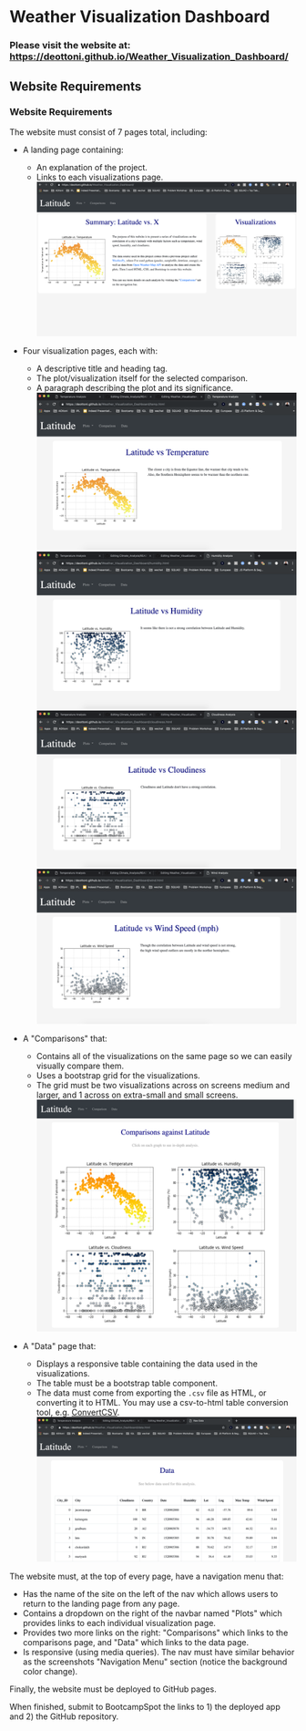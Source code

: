 # Weather Visualization Dashboard

### Please visit the website at: https://deottoni.github.io/Weather_Visualization_Dashboard/


## Website Requirements



### Website Requirements

The website must consist of 7 pages total, including:

* A landing page containing:
  * An explanation of the project.
  * Links to each visualizations page.
![summary](Resources/assets/images/summary.png)

* Four visualization pages, each with:
  * A descriptive title and heading tag.
  * The plot/visualization itself for the selected comparison.
  * A paragraph describing the plot and its significance.
![temp](Resources/assets/images/temp.png)  
![humidity](Resources/assets/images/humidity.png)  
![cloudiness](Resources/assets/images/cloudiness.png)  
![wind](Resources/assets/images/wind.png)  
  
* A "Comparisons" that:
  * Contains all of the visualizations on the same page so we can easily visually compare them.
  * Uses a bootstrap grid for the visualizations.
  * The grid must be two visualizations across on screens medium and larger, and 1 across on extra-small and small screens.
![comparisons](Resources/assets/images/comparisons.png)    

* A "Data" page that:
  * Displays a responsive table containing the data used in the visualizations.
  * The table must be a bootstrap table component.
  * The data must come from exporting the `.csv` file as HTML, or converting it to HTML. You may use a csv-to-html table conversion tool, e.g. [ConvertCSV](http://www.convertcsv.com/csv-to-html.htm).
![raw_data](Resources/assets/images/raw_data.png) 

The website must, at the top of every page, have a navigation menu that:

* Has the name of the site on the left of the nav which allows users to return to the landing page from any page.
* Contains a dropdown on the right of the navbar named "Plots" which provides links to each individual visualization page.
* Provides two more links on the right: "Comparisons" which links to the comparisons page, and "Data" which links to the data page.
* Is responsive (using media queries). The nav must have similar behavior as the screenshots "Navigation Menu" section (notice the background color change).

Finally, the website must be deployed to GitHub pages.

When finished, submit to BootcampSpot the links to 1) the deployed app and 2) the GitHub repository.
